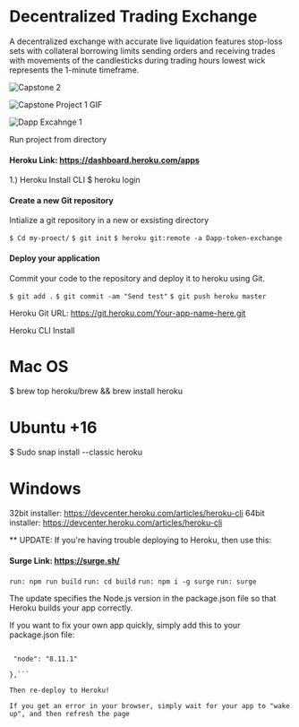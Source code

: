 # Decentralized Trading Exchange 

A decentralized exchange with accurate live liquidation features stop-loss sets with collateral borrowing limits sending orders and receiving trades with movements of the candlesticks during trading hours lowest wick represents the 1-minute timeframe.



![Capstone 2](https://user-images.githubusercontent.com/59753390/153061842-22aae074-c6c6-40f9-8edf-6811f2ba850d.gif)


![Capstone Project 1 GIF](https://user-images.githubusercontent.com/59753390/153061903-9bd711f3-076e-4e5f-81d4-074f0ed01416.gif)




![Dapp Excahnge 1](https://user-images.githubusercontent.com/59753390/152915289-a6d14cc3-1115-403e-b4e3-0084ec54046b.png)

Run project from directory

#### Heroku Link: https://dashboard.heroku.com/apps

1.) Heroku Install CLI
$ heroku login

#### Create a new Git repository
Intialize a git repository in a new or exsisting directory

```$ Cd my-proect/```
```$ git init```
```$ heroku git:remote -a Dapp-token-exchange```

#### Deploy your application 
Commit your code to the repository and deploy it to heroku using Git.

```$ git add .```
```$ git commit -am "Send test"```
```$ git push heroku master```

Heroku Git URL: https://git.heroku.com/Your-app-name-here.git 


Heroku CLI Install
# Mac OS
$ brew top heroku/brew && brew install heroku

# Ubuntu +16
$ Sudo snap install --classic heroku

# Windows 
32bit installer: https://devcenter.heroku.com/articles/heroku-cli
64bit installer: https://devcenter.heroku.com/articles/heroku-cli


** UPDATE: If you're having trouble deploying to Heroku, then use this:

#### Surge Link:  https://surge.sh/

```run: npm run build```
```run: cd build```
```run: npm i -g surge```
```run: surge```

The update specifies the Node.js version in the package.json file so that Heroku builds your app correctly.

If you want to fix your own app quickly, simply add this to your package.json file:

 ```"engines": {

  "node": "8.11.1"

 },```

Then re-deploy to Heroku!

If you get an error in your browser, simply wait for your app to "wake up", and then refresh the page

